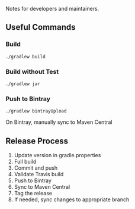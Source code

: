 Notes for developers and maintainers.

## Useful Commands

### Build
```
./gradlew build
```

### Build without Test
```
./gradlew jar
```

### Push to Bintray
```
./gradlew bintrayUpload
```

On Bintray, manually sync to Maven Central

## Release Process
1. Update version in gradle.properties
1. Full build
1. Commit and push
1. Validate Travis build
1. Push to Bintray
1. Sync to Maven Central
1. Tag the release
1. If needed, sync changes to appropriate branch
